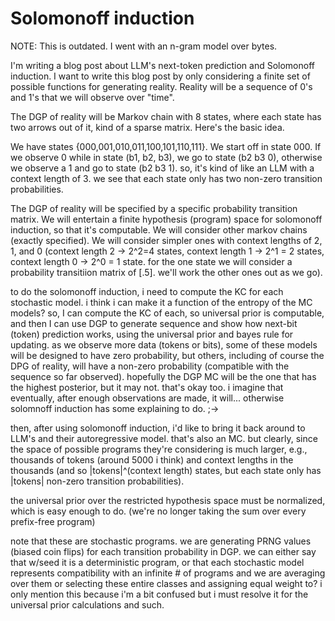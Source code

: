 # Solomonoff induction

NOTE: This is outdated. I went with an n-gram model over bytes.

I'm writing a blog post about LLM's next-token prediction and Solomonoff induction. I want to write this blog post by only considering a finite set of possible functions for generating reality.
Reality will be a sequence of 0's and 1's that we will observe over "time".

The DGP of reality will be Markov chain with 8 states, where each state has two arrows out of it, kind of a sparse matrix. Here's the basic idea.

We have states {000,001,010,011,100,101,110,111}. We start off in state 000. If we observe 0 while in state (b1, b2, b3), we go to state (b2 b3 0), otherwise we observe a 1 and go to state (b2 b3 1). so, it's kind of like an LLM with a context length of 3. we see that each state only has two non-zero transition probabilities.

The DGP of reality will be specified by a specific probability transition matrix.
We will entertain a finite hypothesis (program) space for solomonoff induction, so that it's computable. We will consider other markov chains (exactly specified). We will consider simpler ones with context lengths of 2, 1, and 0   (context length 2 -> 2^2=4 states, context length 1 -> 2^1 = 2 states, context length 0 -> 2^0 = 1 state. for the one state we will consider a probability
transitiion matrix of [.5]. we'll work the other ones out as we go).

to do the solomonoff induction, i need to compute the KC for each stochastic model. i think i can make it a function of the entropy of the MC models?
so, I can compute the KC of each, so universal prior is computable, and then I can use DGP to generate sequence and show how next-bit (token) prediction works, using the universal prior and bayes rule for updating. as we observe more data (tokens or bits), some of these models will be designed to have zero probability, but others, including of course the DPG of reality, will have
a non-zero probability (compatible with the sequence so far observed). hopefully the DGP MC will be the one that has the highest posterior, but it may not. that's okay too. i imagine that eventually, after enough observations are made, it will... otherwise solomnoff induction has some explaining to do. ;->

then, after using solomonoff induction, i'd like to bring it back around to LLM's and their autoregressive model. that's also an MC. but clearly, since the space of possible programs they're considering is much larger, e.g., thousands of tokens (around 5000 i think) and context lengths in the thousands (and so |tokens|^(context length) states, but each state only has |tokens|
non-zero transition probabilities).

the universal prior over the restricted hypothesis space must be normalized, which is easy enough to do. (we're no longer taking the sum over every prefix-free program)

note that these are stochastic programs. we are generating PRNG values (biased coin flips) for each transition probability in DGP. we can either say that w/seed it is a deterministic program, or that each stochastic model represents compatibility with an infinite # of programs and we are averaging over them or selecting these entire classes and assigning equal weight to? i only mention this because i'm a bit confused but i must resolve it for the universal prior calculations and such.
